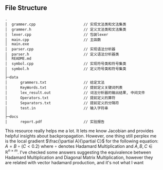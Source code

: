 ## File Structure
```
.
│  grammer.cpp                      // 实现文法类和文法集类
│  grammer.h                        // 定义文法类和文法集类
│  lexer.cpp                        // 包装lexer
│  main.cpp                         // 主函数
│  main.exe
│  parser.cpp                       // 实现语法分析器
│  parser.h                         // 定义语法分析器类
│  README.md
│  symbol.cpp                       // 实现符号类和符号集类
│  symbol.h                         // 定义符号类和符号集类
│
├─data
│      grammers.txt                 // 给定文法
│      KeyWords.txt                 // 提前定义关键词列表
│      lex_result.out               // 词法分析器的输出结果, 中间文件
│      Operators.txt                // 提前定义的算符
│      Separators.txt               // 提前定义的分隔符
│      test.in                      // 输入字符串
│
├─docs
│      report.pdf                   // 实验报告
```

This resource really helps me a lot. It lets me know Jacobian and provides helpful insights about backpropagation. However, one thing still perplex me is the local gradient $\frac{\partial A}{\partial C}$ for the following equation: $A = B \circ (C < 0.2)$ where $\circ$ denotes Hadamard Multiplication and $A,B,C\in \mathbb{R}^{n\times m}$. I've checked some answers suggesting the equivalence between Hadamard Multiplication and Diagonal Matrix Multiplication, however they are related with vector hadamard production, and it's not what I want